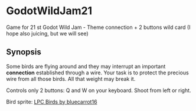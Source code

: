 # GodotWildJam21
Game for 21 st Godot Wild Jam - Theme connection + 2 buttons wild card (I hope also juicing, but we will see)

## Synopsis

Some birds are flying around and they may interrupt an important **connection** established through a wire.
Your task is to protect the precious wire from all those birds. All that weight may break it.

Controls only 2 buttons: Q and W on your keyboard. Shoot from left or right.


Bird sprite: [LPC Birds by bluecarrot16](https://opengameart.org/content/lpc-birds)
